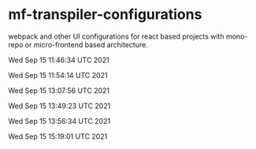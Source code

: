 # mf-transpiler-configurations


webpack and other UI configurations for react based projects with mono-repo or micro-frontend based architecture.


Wed Sep 15 11:46:34 UTC 2021

Wed Sep 15 11:54:14 UTC 2021

Wed Sep 15 13:07:56 UTC 2021

Wed Sep 15 13:49:23 UTC 2021

Wed Sep 15 13:56:34 UTC 2021

Wed Sep 15 15:19:01 UTC 2021